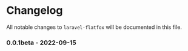# Changelog

All notable changes to `laravel-flatfox` will be documented in this file.

### 0.0.1beta - 2022-09-15
